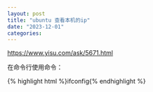 ```yaml
---
layout: post
title: "ubuntu 查看本机的ip"
date: "2023-12-01"
categories: 
---
```

<p><a href="https://www.yisu.com/ask/5671.html">https://www.yisu.com/ask/5671.html</a></p>
<p>在命令行使用命令：</p>
<div>{% highlight html %}ifconfig{% endhighlight %}</div>
